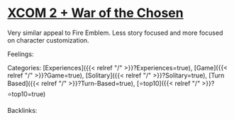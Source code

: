 # [XCOM 2 + War of the Chosen](https://en.wikipedia.org/wiki/XCOM_2)

Very similar appeal to Fire Emblem. Less story focused and more focused on character customization.

Feelings: 



Categories: [Experiences]({{< relref "/" >}}?Experiences=true),
[Game]({{< relref "/" >}}?Game=true),
[Solitary]({{< relref "/" >}}?Solitary=true),
[Turn Based]({{< relref "/" >}}?Turn-Based=true),
[⭐top10]({{< relref "/" >}}?⭐top10=true)

Backlinks: 